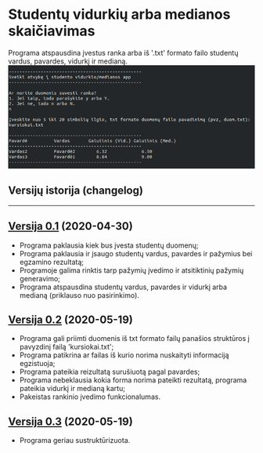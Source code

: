 # Studentų vidurkių arba medianos skaičiavimas
Programa atspausdina įvestus ranka arba iš '.txt' formato failo studentų vardus, pavardes, vidurkį ir medianą.
![](pav.png)

## Versijų istorija (changelog)

---

## [Versija 0.1](https://github.com/miKiau/Antra-uzduotis/tree/0.1v_naudojami-vektoriai) (2020-04-30)
- Programa paklausia kiek bus įvesta studentų duomenų;
- Programa paklausia ir įsaugo studentų vardus, pavardes ir pažymius bei egzamino rezultatą;
- Programoje galima rinktis tarp pažymių įvedimo ir atsitiktinių pažymių generavimo;
- Programa atspausdina studentų vardus, pavardes ir vidurkį arba medianą (priklauso nuo pasirinkimo).
## [Versija 0.2](https://github.com/miKiau/Antra-uzduotis/tree/0.2v) (2020-05-19)
- Programa gali priimti duomenis iš txt formato failų panašios struktūros į pavyzdinį failą 'kursiokai.txt';
- Programa patikrina ar failas iš kurio norima nuskaityti informaciją egzistuoja;
- Programa pateikia reizultatą surušiuotą pagal pavardes;
- Programa nebeklausia kokia forma norima pateikti rezultatą, programa pateikia vidurkį ir medianą kartu;
- Pakeistas rankinio įvedimo funkcionalumas.
## [Versija 0.3](https://github.com/miKiau/Antra-uzduotis/tree/0.3v) (2020-05-19)
- Programa geriau sustruktūrizuota.
